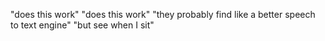 


"does this work" "does this work" "they probably find like a better speech to text engine" "but see when I sit" 